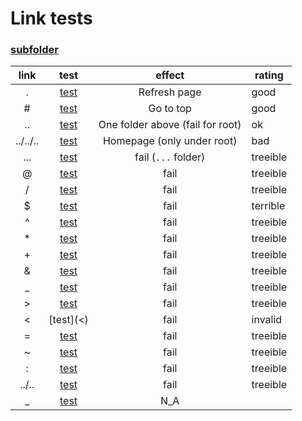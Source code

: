 # Link tests
### [subfolder](subfolder/)

|   link   |       test       |              effect              | rating   |
| :------: | :--------------: | :------------------------------: | -------- |
|    .     |    [test](.)     |           Refresh page           | good     |
|    \#    |    [test](#)     |            Go to top             | good     |
|    ..    |    [test](..)    | One folder above (fail for root) | ok       |
| ../../.. | [test](../../..) |    Homepage (only under root)    | bad      |
|   ...    |   [test](...)    |       fail (`...` folder)        | treeible |
|    @     |    [test](@)     |               fail               | treeible |
|    /     |    [test](/)     |               fail               | treeible |
|    $     |    [test]($)     |               fail               | terrible |
|    ^     |    [test](^)     |               fail               | treeible |
|    \*    |    [test](*)     |               fail               | treeible |
|    \+    |    [test](+)     |               fail               | treeible |
|    &     |    [test](&)     |               fail               | treeible |
|    _     |    [test](_)     |               fail               | treeible |
|    >     |    [test](>)     |               fail               | treeible |
|    <     |    [test](<)     |               fail               | invalid  |
|    =     |    [test](=)     |               fail               | treeible |
|    ~     |    [test](~)     |               fail               | treeible |
|    :     |    [test](:)     |               fail               | treeible |
|  ../..   |  [test](../..)   |               fail               | treeible |
|    _     |    [test](_)     |               N_A                |          |
